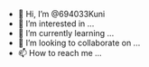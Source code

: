 - 👋 Hi, I’m @694033Kuni
- 👀 I’m interested in ...
- 🌱 I’m currently learning ...
- 💞️ I’m looking to collaborate on ...
- 📫 How to reach me ...

<!---
694033Kuni/694033Kuni is a ✨ special ✨ repository because its `README.md` (this file) appears on your GitHub profile.
You can click the Preview link to take a look at your changes.
--->
